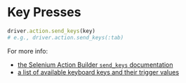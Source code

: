 # Key Presses

```ruby
driver.action.send_keys(key)
# e.g., driver.action.send_keys(:tab)
```

For more info:

+ [the Selenium Action Builder `send_keys` documentation](https://selenium.googlecode.com/git/docs/api/rb/Selenium/WebDriver/ActionBuilder.html#send_keys-instance_method)
+ [a list of available keyboard keys and their trigger values](http://selenium.googlecode.com/svn/trunk/docs/api/rb/Selenium/WebDriver/Keys.html)
